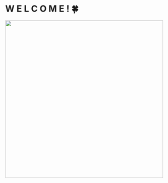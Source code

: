 <h1>W E L C O M E ! 🍀</h1>
<img src="https://th.bing.com/th/id/OIG2.f82H6RwEeM6VicejxKrt?w=1024&h=1024&rs=1&pid=ImgDetMain" width="500" height="500"/>
